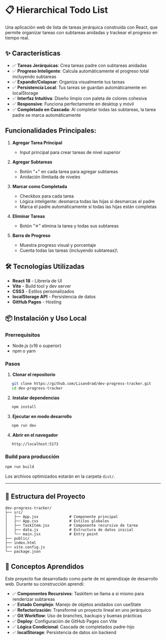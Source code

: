 # 📋 Hierarchical Todo List

Una aplicación web de lista de tareas jerárquica construida con React, que permite organizar tareas con subtareas anidadas y trackear el progreso en tiempo real.

## ✨ Características

- ✅ **Tareas Jerárquicas**: Crea tareas padre con subtareas anidadas
- ✅ **Progreso Inteligente**: Calcula automáticamente el progreso total incluyendo subtareas
- ✅ **Expandir/Colapsar**: Organiza visualmente tus tareas
- ✅ **Persistencia Local**: Tus tareas se guardan automáticamente en localStorage
- ✅ **Interfaz Intuitiva**: Diseño limpio con paleta de colores cohesiva
- ✅ **Responsive**: Funciona perfectamente en desktop y móvil
- ✅ **Completado en Cascada**: Al completar todas las subtareas, la tarea padre se marca automáticamente

## Funcionalidades Principales:

1. **Agregar Tarea Principal**
   - Input principal para crear tareas de nivel superior

2. **Agregar Subtareas**
   - Botón "+" en cada tarea para agregar subtareas
   - Anidación ilimitada de niveles

3. **Marcar como Completada**
   - Checkbox para cada tarea
   - Lógica inteligente: desmarca todas las hijas si desmarcas el padre
   - Marca el padre automáticamente si todas las hijas están completas

4. **Eliminar Tareas**
   - Botón "✕" elimina la tarea y todas sus subtareas

5. **Barra de Progreso**
   - Muestra progreso visual y porcentaje
   - Cuenta todas las tareas (incluyendo subtareas)\
  
## 🛠️ Tecnologías Utilizadas

- **React 18** - Librería de UI
- **Vite** - Build tool y dev server
- **CSS3** - Estilos personalizados
- **localStorage API** - Persistencia de datos
- **GitHub Pages** - Hosting

## 📦 Instalación y Uso Local

### Prerrequisitos

- Node.js (v16 o superior)
- npm o yarn

### Pasos

1. **Clonar el repositorio**
```bash
   git clone https://github.com/Lisandrad/dev-progress-tracker.git
   cd dev-progress-tracker
```

2. **Instalar dependencias**
```bash
   npm install
```

3. **Ejecutar en modo desarrollo**
```bash
   npm run dev
```

4. **Abrir en el navegador**
```
   http://localhost:5173
```

### Build para producción
```bash
npm run build
```

Los archivos optimizados estarán en la carpeta `dist/`.

---

## 📂 Estructura del Proyecto
```
dev-progress-tracker/
├── src/
│   ├── App.jsx              # Componente principal
│   ├── App.css              # Estilos globales
│   ├── TaskItem.jsx         # Componente recursivo de tarea
│   ├── data.js              # Estructura de datos inicial
│   └── main.jsx             # Entry point
├── public/
├── index.html
├── vite.config.js
└── package.json
```


## 🧠 Conceptos Aprendidos

Este proyecto fue desarrollado como parte de mi aprendizaje de desarrollo web. Durante su construcción aprendí:

- ✅ **Componentes Recursivos**: TaskItem se llama a sí mismo para renderizar subtareas
- ✅ **Estado Complejo**: Manejo de objetos anidados con useState
- ✅ **Refactorización**: Transformé un proyecto lineal en uno jerárquico
- ✅ **Git Workflow**: Uso de branches, backups y buenas prácticas
- ✅ **Deploy**: Configuración de GitHub Pages con Vite
- ✅ **Lógica Condicional**: Cascada de completados padre-hijo
- ✅ **localStorage**: Persistencia de datos sin backend
